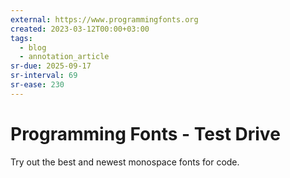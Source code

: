 ```yaml
---
external: https://www.programmingfonts.org
created: 2023-03-12T00:00+03:00
tags:
  - blog
  - annotation_article
sr-due: 2025-09-17
sr-interval: 69
sr-ease: 230
---
```


# Programming Fonts - Test Drive

Try out the best and newest monospace fonts for code.

